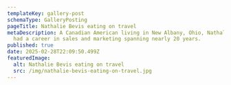 ```yaml
---
templateKey: gallery-post
schemaType: GalleryPosting
pageTitle: Nathalie Bevis eating on travel
metaDescription: A Canadian American living in New Albany, Ohio, Nathalie Bevis
  had a career in sales and marketing spanning nearly 20 years.
published: true
date: 2025-02-28T22:09:50.499Z
featuredImage:
  alt: Nathalie Bevis eating on travel
  src: /img/nathalie-bevis-eating-on-travel.jpg
---
```

